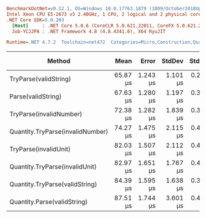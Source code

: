 ``` ini

BenchmarkDotNet=v0.12.1, OS=Windows 10.0.17763.1879 (1809/October2018Update/Redstone5)
Intel Xeon CPU E5-2673 v3 2.40GHz, 1 CPU, 2 logical and 2 physical cores
.NET Core SDK=5.0.203
  [Host]     : .NET Core 5.0.6 (CoreCLR 5.0.621.22011, CoreFX 5.0.621.22011), X64 RyuJIT
  Job-YCJJPA : .NET Framework 4.8 (4.8.4341.0), X64 RyuJIT

Runtime=.NET 4.7.2  Toolchain=net472  Categories=Micro,Construction,Quantity,String  

```
|                           Method |     Mean |    Error |   StdDev |   StdErr |      Min |      Max |   Median | Ratio | MannWhitney(5%) | RatioSD |  Gen 0 |  Gen 1 | Gen 2 | Allocated |
|--------------------------------- |---------:|---------:|---------:|---------:|---------:|---------:|---------:|------:|---------------- |--------:|-------:|-------:|------:|----------:|
|            TryParse(validString) | 65.87 μs | 1.243 μs | 1.101 μs | 0.294 μs | 63.99 μs | 67.72 μs | 65.90 μs |  0.98 |            Same |    0.02 | 8.2816 | 0.2588 |     - |  52.53 KB |
|               Parse(validString) | 67.63 μs | 1.280 μs | 1.197 μs | 0.309 μs | 65.95 μs | 69.96 μs | 67.65 μs |  1.00 |            Base |    0.00 | 8.3185 | 0.3327 |     - |  52.55 KB |
|          TryParse(invalidNumber) | 72.38 μs | 1.282 μs | 1.839 μs | 0.348 μs | 68.39 μs | 75.57 μs | 72.57 μs |  1.07 |          Slower |    0.04 | 8.2816 | 0.2588 |     - |   52.1 KB |
| Quantity.TryParse(invalidNumber) | 74.27 μs | 1.475 μs | 2.115 μs | 0.400 μs | 70.62 μs | 79.00 μs | 74.04 μs |  1.09 |          Slower |    0.04 | 8.2816 | 0.2588 |     - |   52.1 KB |
|            TryParse(invalidUnit) | 82.03 μs | 1.507 μs | 2.112 μs | 0.406 μs | 78.05 μs | 85.75 μs | 82.08 μs |  1.22 |          Slower |    0.04 | 8.0745 | 0.3106 |     - |  51.92 KB |
|   Quantity.TryParse(invalidUnit) | 82.97 μs | 1.651 μs | 1.767 μs | 0.416 μs | 80.09 μs | 86.10 μs | 83.07 μs |  1.23 |          Slower |    0.03 | 8.0745 | 0.3106 |     - |  51.92 KB |
|   Quantity.TryParse(validString) | 84.39 μs | 1.595 μs | 1.638 μs | 0.397 μs | 80.80 μs | 87.33 μs | 84.31 μs |  1.25 |          Slower |    0.04 | 8.7209 | 0.4845 |     - |  55.25 KB |
|      Quantity.Parse(validString) | 87.51 μs | 1.744 μs | 3.601 μs | 0.499 μs | 80.87 μs | 95.61 μs | 87.25 μs |  1.30 |          Slower |    0.06 | 8.7209 | 0.4845 |     - |  55.25 KB |
